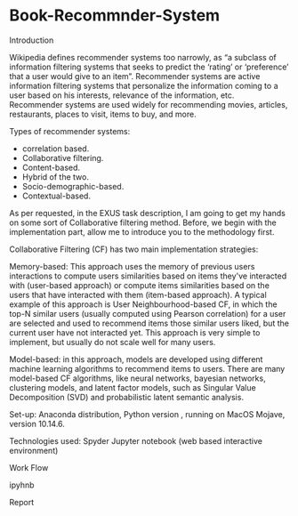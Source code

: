 # Book-Recommnder-System

Introduction 

Wikipedia defines recommender systems too narrowly, as “a subclass of information filtering systems that seeks to predict the ‘rating’ or ‘preference’ that a user would give to an item”. Recommender systems are active information filtering systems that personalize the information coming to a user based on his interests, relevance of the information, etc. Recommender systems are used widely for recommending movies, articles, restaurants, places to visit, items to buy, and more. 

Types of recommender systems:
- correlation based. 
- Collaborative filtering. 
- Content-based.  
- Hybrid of the two. 
- Socio-demographic-based. 
- Contextual-based. 
 
 
As per requested, in the EXUS task description, I am going to get my hands on some sort of Collaborative filtering method. Before, we begin with the implementation part, allow me to introduce you to the methodology first. 

Collaborative Filtering (CF) has two main implementation strategies: 
 
Memory-based: This approach uses the memory of previous users interactions to compute users similarities based on items they've interacted with (user-based approach) or compute items similarities based on the users that have interacted with them (item-based approach). 
A typical example of this approach is User Neighbourhood-based CF, in which the top-N similar users (usually computed using Pearson correlation) for a user are selected and used to recommend items those similar users liked, but the current user have not interacted yet. This approach is very simple to implement, but usually do not scale well for many users.  
 
Model-based: in this approach, models are developed using different machine learning algorithms to recommend items to users. There are many model-based CF algorithms, like neural networks, bayesian networks, clustering models, and latent factor models, such as Singular Value Decomposition (SVD) and probabilistic latent semantic analysis.
 
 
Set-up: Anaconda distribution, Python version , running on MacOS Mojave, version 10.14.6.
 
Technologies used: Spyder 
                   Jupyter notebook (web based interactive environment) 
                   



Work Flow




ipyhnb

Report


